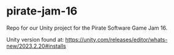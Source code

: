 # pirate-jam-16
Repo for our Unity project for the Pirate Software Game Jam 16.

Unity version found at: https://unity.com/releases/editor/whats-new/2023.2.20#installs
